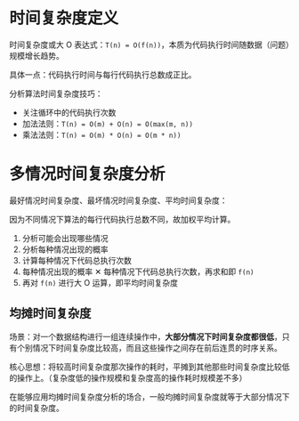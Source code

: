# 时间复杂度定义

时间复杂度或大 O 表达式：`T(n) = O(f(n))`，本质为代码执行时间随数据（问题）规模增长趋势。

具体一点：代码执行时间与每行代码执行总数成正比。

分析算法时间复杂度技巧：

- 关注循环中的代码执行次数
- 加法法则：`T(n) = O(m) + O(n) = O(max(m, n))`
- 乘法法则：`T(n) = O(m) * O(n) = O(m * n))`

# 多情况时间复杂度分析

最好情况时间复杂度、最坏情况时间复杂度、平均时间复杂度：

因为不同情况下算法的每行代码执行总数不同，故加权平均计算。

1. 分析可能会出现哪些情况
2. 分析每种情况出现的概率
3. 计算每种情况下代码总执行次数
4. 每种情况出现的概率 ✕ 每种情况下代码总执行次数，再求和即 `f(n)`
5. 再对 `f(n)` 进行大 O 运算，即平均时间复杂度

## 均摊时间复杂度

场景：对一个数据结构进行一组连续操作中，**大部分情况下时间复杂度都很低**，只有个别情况下时间复杂度比较高，而且这些操作之间存在前后连贯的时序关系。

核心思想：将较高时间复杂度那次操作的耗时，平摊到其他那些时间复杂度比较低的操作上。（复杂度低的操作规模和复杂度高的操作耗时规模差不多）

在能够应用均摊时间复杂度分析的场合，一般均摊时间复杂度就等于大部分情况下的时间复杂度。
